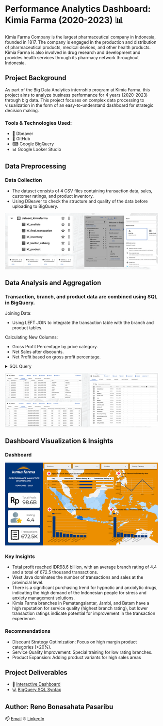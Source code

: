 # Performance Analytics Dashboard: Kimia Farma (2020-2023) 📊
Kimia Farma Company is the largest pharmaceutical company in Indonesia, founded in 1817. The company is engaged in the production and distribution of pharmaceutical products, medical devices, and other health products.
Kimia Farma is also involved in drug research and development and provides health services through its pharmacy network throughout Indonesia.

## Project Background
As part of the Big Data Analytics internship program at Kimia Farma, this project aims to analyze business performance for 4 years (2020-2023) through big data. This project focuses on complex data processing to visualization in the form of an easy-to-understand dashboard for strategic decision making.

### Tools & Technologies Used:
- 🦫 Dbeaver
- 📁 GitHub
- ⌨ Google BigQuery
- 📊 Google Looker Studio

## Data Preprocessing

### Data Collection
- The dataset consists of 4 CSV files containing transaction data, sales, customer ratings, and product inventory.
- Using DBeaver to check the structure and quality of the data before uploading to BigQuery.

![img_url](https://github.com/renopasaribu17/Big-Data-Analytics-KimiaFarma/blob/main/assets/Data%20Preparation.png?raw=true)

## Data Analysis and Aggregation

### Transaction, branch, and product data are combined using SQL in BigQuery.
Joining Data:
- Using LEFT JOIN to integrate the transaction table with the branch and product tables.

Calculating New Columns:
- Gross Profit Percentage by price category.
- Net Sales after discounts.
- Net Profit based on gross profit percentage.

<details>
  <summary>SQL Query</summary>

```SQL
  CREATE TABLE dataset_kimiafarma.kf_analisis AS
SELECT ft.transaction_id, ft.date, ft.branch_id, kc.branch_name, kc.kota, kc.provinsi, kc.rating as rating_cabang, ft.customer_name, ft.product_id, p.product_name, ft.price as actual_price, ft.discount_percentage, 

CASE
    WHEN ft.price <= 50000 THEN 0.1
    WHEN ft.price > 50000 AND ft.price <= 100000 THEN 0.15
    WHEN ft.price > 100000 AND ft.price <= 300000 THEN 0.2
    WHEN ft.price > 300000 AND ft.price <= 500000 THEN 0.25
    WHEN ft.price > 500000 THEN 0.3
        END AS persentase_gross_laba,

ft.price - (ft.price * ft.discount_percentage) as nett_sales,

CASE
    WHEN ft.price <= 50000 THEN 0.1 * ft.price
    WHEN ft.price > 50000 AND ft.price <= 100000 THEN 0.15 * ft.price
    WHEN ft.price > 100000 AND ft.price <= 300000 THEN 0.2 * ft.price
    WHEN ft.price > 300000 AND ft.price <= 500000 THEN 0.25 * ft.price
    WHEN ft.price > 500000 THEN 0.3 * ft.price
        END AS nett_profit,

ft.rating as rating_transaksi

FROM dataset_kimiafarma.kf_final_transaction as ft

LEFT JOIN dataset_kimiafarma.kf_kantor_cabang as kc
  ON ft.branch_id = kc.branch_id

LEFT JOIN dataset_kimiafarma.kf_product as p
  ON ft.product_id = p.product_id;

```
</details>

![img_url](https://github.com/renopasaribu17/Big-Data-Analytics-KimiaFarma/blob/main/assets/Data%20Analysis%20and%20Aggregation.png?raw=true)

## Dashboard Visualization & Insights

### Dashboard
![img_url](https://github.com/renopasaribu17/Big-Data-Analytics-KimiaFarma/blob/main/assets/Performance_Analytics_Dashboard.png?raw=true)

### Key Insights
- Total profit reached IDR98.6 billion, with an average branch rating of 4.4 and a total of 672.5 thousand transactions.
- West Java dominates the number of transactions and sales at the provincial level.
- There is a significant purchasing trend for hypnotic and anxiolytic drugs, indicating the high demand of the Indonesian people for stress and anxiety management solutions.
- Kimia Farma branches in Pematangsiantar, Jambi, and Batam have a high reputation for service quality (highest branch rating), but lower transaction ratings indicate potential for improvement in the transaction experience.

### Recommendations
- Discount Strategy Optimization: Focus on high margin product categories (>20%).
- Service Quality Improvement: Special training for low rating branches.
- Product Expansion: Adding product variants for high sales areas

## Project Deliverables
- 🎯 [Interactive Dashboard](https://lookerstudio.google.com/u/0/reporting/f855f594-3b75-4eca-9171-8f1d2438de93)
- 💻 [BigQuery SQL Syntax](https://github.com/renopasaribu17/Big-Data-Analytics-KimiaFarma/blob/11bd4e50e2749af26ec3b820ca93091391e14824/Syntax%20BigQuery.sql)

## Author: Reno Bonasahata Pasaribu
📫 [Email](renopasaribu17@gmail.com)
🌐 [LinkedIn](linkedin.com/in/renopasaribu)
